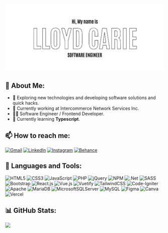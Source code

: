![Header](https://github.com/lloydobligado/lloydobligado/blob/main/github-cover.png "Header")

## 💫 About Me:
- 🤔 Exploring new technologies and developing software solutions and quick hacks.
- 💼 Currently working at Intercommerce Network Services Inc.
- 👨‍💻 Software Engineer / Frontend Developer.
- 🌱 Currently learning **Typescript**. <!-- ![Next JS](https://img.shields.io/badge/Next-black?logo=next.js&logoColor=white) --> 

## 📫 How to reach me:
[![Gmail](https://img.shields.io/badge/Gmail-f5f5f5?style=flat-square&logo=Gmail&logoColor=121212)](mailto:lloydobligado@gmail.com)
[![LinkedIn](https://img.shields.io/badge/LinkedIn-f5f5f5?style=flat-square&logo=linkedin&logoColor=121212)](https://linkedin.com/in/lloyd-carie-obligado-0b659a18a)
[![Instagram](https://img.shields.io/badge/Instagram-f5f5f5?style=flat-square&logo=Instagram&logoColor=121212)](https://instagram.com/loideu_kaeli)
[![Behance](https://img.shields.io/badge/Behance-f5f5f5?style=flat-square&logo=behance&logoColor=121212)](https://behance.net/lloydobligado)
<!-- [![Facebook](https://img.shields.io/badge/Facebook-f5f5f5?style=flat-square&logo=Facebook&logoColor=121212)](https://facebook.com/lloydcarie) -->

## 🔨 Languages and Tools:
![HTML5](https://img.shields.io/badge/HTML5-f5f5f5?style=flat-square&logo=html5&logoColor=121212&labelColor=f5f5f5&label=%20)
![CSS3](https://img.shields.io/badge/CSS3-f5f5f5?style=flat-square&logo=css3&logoColor=121212&labelColor=f5f5f5&label=%20)
![JavaScript](https://img.shields.io/badge/JavaScript-f5f5f5?style=flat-square&logo=javascript&logoColor=121212&labelColor=f5f5f5&label=%20)
![PHP](https://img.shields.io/badge/PHP-f5f5f5?style=flat-square&logo=php&logoColor=121212&labelColor=f5f5f5&label=%20)
![jQuery](https://img.shields.io/badge/jQuery-f5f5f5?style=flat-square&logo=jquery&logoColor=121212&labelColor=f5f5f5&label=%20)
![NPM](https://img.shields.io/badge/NPM-f5f5f5?style=flat-square&logo=npm&logoColor=121212&labelColor=f5f5f5&label=%20)
![.Net](https://img.shields.io/badge/.NET-f5f5f5?style=flat-square&logo=.net&logoColor=121212&labelColor=f5f5f5&label=%20)
![SASS](https://img.shields.io/badge/SASS-f5f5f5?style=flat-square&logo=SASS&logoColor=121212&labelColor=f5f5f5&label=%20)
![Bootstrap](https://img.shields.io/badge/Bootstrap-f5f5f5?style=flat-square&logo=bootstrap&logoColor=121212&labelColor=f5f5f5&label=%20)
![React.js](https://img.shields.io/badge/React.js-f5f5f5?style=flat-square&logo=react&logoColor=121212&labelColor=f5f5f5&label=%20)
![Vue.js](https://img.shields.io/badge/Vue.js-f5f5f5?style=flat-square&logo=vuedotjs&logoColor=121212&labelColor=f5f5f5&label=%20)
![Vuetify](https://img.shields.io/badge/Vuetify-f5f5f5?style=flat-square&logo=vuetify&logoColor=121212&labelColor=f5f5f5&label=%20)
![TailwindCSS](https://img.shields.io/badge/TailwindCSS-f5f5f5?style=flat-square&logo=tailwind-css&logoColor=121212&labelColor=f5f5f5&label=%20)
![Code-Igniter](https://img.shields.io/badge/CodeIgniter-f5f5f5?style=flat-square&logo=codeIgniter&logoColor=121212&labelColor=f5f5f5&label=%20)
![Apache](https://img.shields.io/badge/Apache-f5f5f5?style=flat-square&logo=apache&logoColor=121212&labelColor=f5f5f5&label=%20)
![MariaDB](https://img.shields.io/badge/MariaDB-f5f5f5?style=flat-square&logo=mariadb&logoColor=121212&labelColor=f5f5f5&label=%20)
![MicrosoftSQLServer](https://img.shields.io/badge/Microsoft%20SQL%20Server-f5f5f5?style=flat-square&logo=microsoft%20sql%20server&logoColor=121212&labelColor=f5f5f5&label=%20)
![MySQL](https://img.shields.io/badge/MySQL-f5f5f5?style=flat-square&logo=mysql&logoColor=121212&labelColor=f5f5f5&label=%20)
![Figma](https://img.shields.io/badge/Figma-f5f5f5?style=flat-square&logo=figma&logoColor=121212&labelColor=f5f5f5&label=%20)
![Canva](https://img.shields.io/badge/Canva-f5f5f5?style=flat-square&logo=Canva&logoColor=121212&labelColor=f5f5f5&label=%20)
![Vercel](https://img.shields.io/badge/Vercel-f5f5f5?style=flat-square&logo=vercel&logoColor=121212&labelColor=f5f5f5&label=%20)
<!-- ![Typescript](https://img.shields.io/badge/typescript-f5f5f5?style=flat-square&logo=typescript&logoColor=121212&label=%20) -->
<!-- ![Python](https://img.shields.io/badge/python-3670A0?style=flat-square&logo=python&logoColor=white)  --> 
<!--  ![JWT](https://img.shields.io/badge/JWT-black?style=flat-square&logo=JSON%20web%20tokens) --> 
<!--  ![NodeJS](https://img.shields.io/badge/node.js-6DA55F?style=flat-square&logo=node.js&logoColor=white) -->  
<!--  ![Arduino](https://img.shields.io/badge/-Arduino-00979D?style=flat-square&logo=Arduino&logoColor=white) -->
<!--  ![Adobe Lightroom](https://img.shields.io/badge/Adobe%20Lightroom-31A8FF.svg?style=flat-square&logo=Adobe%20Lightroom&logoColor=white)  --> 

## 📊 GitHub Stats:
<a href='https://github.com/lloydobligado/github-stats-transparent'>
  
<!-- ![](https://github-readme-stats.vercel.app/api?username=lloydobligado&theme=dark&hide_border=false&include_all_commits=true&count_private=true)<br/> -->
![](https://github-readme-stats.vercel.app/api/top-langs/?username=lloydobligado&theme=dark&hide_border=false&include_all_commits=true&count_private=true&layout=compact&langs_count=6&bg_color=f5f5f5&title_color=121212&text_color=121212)



</a>
